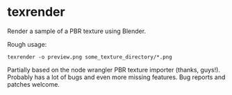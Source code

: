# texrender
Render a sample of a PBR texture using Blender.

Rough usage:

```
texrender -o preview.png some_texture_directory/*.png
```

Partially based on the node wrangler PBR texture importer (thanks, guys!). Probably has a lot of bugs and even more missing features. Bug reports and patches welcome.
